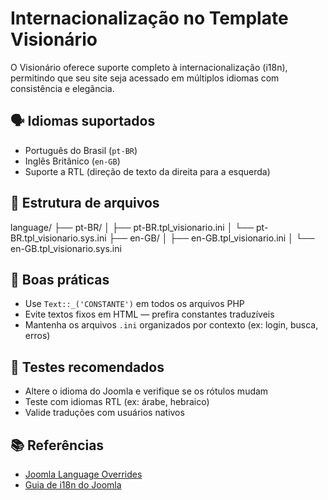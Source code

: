 # Internacionalização no Template Visionário

O Visionário oferece suporte completo à internacionalização (i18n), permitindo que seu site seja acessado em múltiplos idiomas com consistência e elegância.

## 🗣️ Idiomas suportados

- Português do Brasil (`pt-BR`)
- Inglês Britânico (`en-GB`)
- Suporte a RTL (direção de texto da direita para a esquerda)

## 📁 Estrutura de arquivos

language/ ├── pt-BR/ │ ├── pt-BR.tpl_visionario.ini │ └── pt-BR.tpl_visionario.sys.ini ├── en-GB/ │ ├── en-GB.tpl_visionario.ini │ └── en-GB.tpl_visionario.sys.ini

## 🧠 Boas práticas

- Use `Text::_('CONSTANTE')` em todos os arquivos PHP
- Evite textos fixos em HTML — prefira constantes traduzíveis
- Mantenha os arquivos `.ini` organizados por contexto (ex: login, busca, erros)

## 🧪 Testes recomendados

- Altere o idioma do Joomla e verifique se os rótulos mudam
- Teste com idiomas RTL (ex: árabe, hebraico)
- Valide traduções com usuários nativos

## 📚 Referências

- [Joomla Language Overrides](https://docs.joomla.org/Language_Overrides_in_Joomla)
- [Guia de i18n do Joomla](https://docs.joomla.org/Internationalisation)
